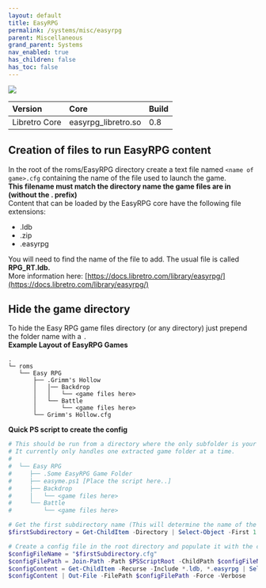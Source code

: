 ```yaml
---
layout: default
title: EasyRPG
permalink: /systems/misc/easyrpg
parent: Miscellaneous
grand_parent: Systems
nav_enabled: true
has_children: false
has_toc: false
---
```


![](assets/images/easyrpg_logo.png)

| Version       | Core               | Build           |
|:--------------|:-------------------|:----------------|
| Libretro Core | easyrpg_libretro.so | 0.8 |

## Creation of files to run EasyRPG content
In the root of the roms/EasyRPG directory create a text file named `<name of game>.cfg` containing the name of the file used to launch the game.  
**This filename must match the directory name the game files are in (without the . prefix)**  
Content that can be loaded by the EasyRPG core have the following file extensions:
- .ldb
- .zip
- .easyrpg

You will need to find the name of the file to add.  The usual file is called **RPG_RT.ldb.**  
More information here: [https://docs.libretro.com/library/easyrpg/](https://docs.libretro.com/library/easyrpg/)

## Hide the game directory
To hide the Easy RPG game files directory (or any directory) just prepend the folder name with a `.`  
**Example Layout of EasyRPG Games**
```
.
└─ roms
   └── Easy RPG
       ├── .Grimm's Hollow
       │   │── Backdrop
       │   │   └── <game files here>
       │   └── Battle
       │       └── <game files here>
       └── Grimm's Hollow.cfg
```

**Quick PS script to create the config**
```powershell
# This should be run from a directory where the only subfolder is your extracted EasyRPG game
# It currently only handles one extracted game folder at a time.
#
#  └── Easy RPG
#     ├── .Some EasyRPG Game Folder
#     ├── easyme.ps1 [Place the script here..]
#     ├── Backdrop
#     │   └── <game files here>
#     └── Battle
#         └── <game files here>

# Get the first subdirectory name (This will determine the name of the config file created)
$firstSubdirectory = Get-ChildItem -Directory | Select-Object -First 1 -ExpandProperty Name

# Create a config file in the root directory and populate it with the correct EasyRPG launch file
$configFileName = "$firstSubdirectory.cfg"
$configFilePath = Join-Path -Path $PSScriptRoot -ChildPath $configFileName
$configContent = Get-ChildItem -Recurse -Include *.ldb, *.easyrpg | Select-Object -ExpandProperty Name
$configContent | Out-File -FilePath $configFilePath -Force -Verbose
```